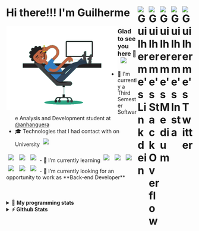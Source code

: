 <div align='left'><h1> Hi there!!! I'm Guilherme
  <a href="https://twitter.com/iamgrodrigues" target="_blank" rel="nofollow">
    <img align="right" alt="Guilherme's Twitter" width="30px" src="https://cdn.jsdelivr.net/npm/simple-icons@v3/icons/twitter.svg" />
  </a>
    <a href="https://www.instagram.com/iamgrodrigues" target="_blank" rel="nofollow">
    <img align="right" alt="Guilherme's Insta" width="30px" src="https://cdn.jsdelivr.net/npm/simple-icons@v3/icons/instagram.svg" />
  </a>
		<a href="https://medium.com/@iamgrodrigues" target="_blank" rel="nofollow">
		<img align="right" alt="Guilherme's Medium" width="30px" src="https://cdn.jsdelivr.net/npm/simple-icons@v3/icons/medium.svg" />
  </a>
  <a href="https://stackoverflow.com/users/14347023/iamgrodrigues" target="_blank" rel="nofollow">
    <img align="right" alt="Guilherme's StackOverflow" width="30px" src="https://cdn.jsdelivr.net/npm/simple-icons@3.0.1/icons/stackoverflow.svg" />
  </a>
	<a href="https://www.linkedin.com/in/iamgrodrigues" target="_blank" rel="nofollow">
    <img align="right" alt="Guilherme's Linkdein" width="30px" src="https://cdn.jsdelivr.net/npm/simple-icons@v3/icons/linkedin.svg" />
  </a>
</h1>
</div>

<img src='https://github.com/iamgrodrigues/iamgrodrigues/blob/master/Assets/dev.gif' width="300px" align='left'>

### Glad to see you here 👋 &nbsp; ![](https://visitor-badge.glitch.me/badge?page_id=iamgrodrigues.iamgrodrigues&style=flat-square&color=0088cc)
- :school: I'm currently a Third Semester Software Analysis and Development student at <a href="https://www.anhanguera.com/">@anhanguera </a>
- 🎓 Technologies that I had contact with on University	<img width="30px" style="padding:5px" src="https://www.vectorlogo.zone/logos/python/python-icon.svg"/>
<img width="30px" style="padding:5px" src="https://www.vectorlogo.zone/logos/mysql/mysql-icon.svg"/>
<img width="30px" style="padding:5px" src="https://cdn.jsdelivr.net/npm/simple-icons@v3/icons/c.svg"/>
<img width="30px" style="padding:5px" src="https://www.vectorlogo.zone/logos/java/java-icon.svg"/>
- 🌱 I’m currently learning <img width="30px" style="padding:5px" src="https://www.vectorlogo.zone/logos/java/java-icon.svg"/>
<img width="30px" style="padding:5px" src="https://www.vectorlogo.zone/logos/springio/springio-icon.svg"/>
<img width="30px" style="padding:5px" src="https://www.vectorlogo.zone/logos/angular/angular-icon.svg"/>
	<img width="30px" style="padding:5px" src="https://www.vectorlogo.zone/logos/linux/linux-icon.svg"/>
	<img width="30px" style="padding:5px" src="https://www.vectorlogo.zone/logos/docker/docker-icon.svg"/>
	<img width="30px" style="padding:5px" src="https://www.vectorlogo.zone/logos/postgresql/postgresql-icon.svg"/>
- 🔭 I’m currently looking for an opportunity to work as **Back-end Developer**

<br />
<br />
<br />
<br />

<details> 
 <summary>🤖 <b>My programming stats</b></summary>
<br>
  
<!--START_SECTION:waka-->
![Lines of code](https://img.shields.io/badge/From%20Hello%20World%20I%27ve%20Written-6964%20lines%20of%20code-blue)

**🐱 My Github Data** 

> 🏆 73 Contributions in the Year 2021
 > 
> 📦 10.8 kB Used in Github's Storage 
 > 
> 💼 Opted to Hire
 > 
> 📜 8 Public Repositories 
 > 
> 🔑 0 Private Repositories  
 > 
**I'm an Early 🐤** 

```text
🌞 Morning    43 commits     █████░░░░░░░░░░░░░░░░░░░░   19.82% 
🌆 Daytime    80 commits     █████████░░░░░░░░░░░░░░░░   36.87% 
🌃 Evening    54 commits     ██████░░░░░░░░░░░░░░░░░░░   24.88% 
🌙 Night      40 commits     ████░░░░░░░░░░░░░░░░░░░░░   18.43%

```


📊 **This Week I Spent My Time On** 

```text
⌚︎ Time Zone: America/Sao_Paulo

💬 Programming Languages: 
Java                     15 hrs 51 mins      ███████████░░░░░░░░░░░░░░   44.15% 
Other                    6 hrs 17 mins       ████░░░░░░░░░░░░░░░░░░░░░   17.51% 
Markdown                 4 hrs 11 mins       ███░░░░░░░░░░░░░░░░░░░░░░   11.66% 
Bash                     3 hrs 30 mins       ██░░░░░░░░░░░░░░░░░░░░░░░   9.77% 
Git                      2 hrs 27 mins       █░░░░░░░░░░░░░░░░░░░░░░░░   6.87%

🔥 Editors: 
IntelliJ                 18 hrs 58 mins      █████████████░░░░░░░░░░░░   52.84% 
Bash                     12 hrs 20 mins      ████████░░░░░░░░░░░░░░░░░   34.39% 
VS Code                  4 hrs 18 mins       ███░░░░░░░░░░░░░░░░░░░░░░   12.01% 
Vim                      16 mins             ░░░░░░░░░░░░░░░░░░░░░░░░░   0.75%

🐱‍💻 Projects: 
PeopleManager-API        14 hrs 31 mins      ██████████░░░░░░░░░░░░░░░   40.47% 
JavaDeveloper-Bootcamp   14 hrs 21 mins      ██████████░░░░░░░░░░░░░░░   40.01% 
Terminal                 2 hrs 41 mins       ██░░░░░░░░░░░░░░░░░░░░░░░   7.52% 
docker101                2 hrs 22 mins       █░░░░░░░░░░░░░░░░░░░░░░░░   6.61% 
CitiesBrazil-API         1 hr 26 mins        █░░░░░░░░░░░░░░░░░░░░░░░░   4.04%

💻 Operating System: 
Linux                    35 hrs 54 mins      █████████████████████████   100.0%

```

**I Mostly Code in Java** 

```text
Java                     4 repos             ██████████████░░░░░░░░░░░   57.14% 
JavaScript               1 repo              ███░░░░░░░░░░░░░░░░░░░░░░   14.29% 
CSS                      1 repo              ███░░░░░░░░░░░░░░░░░░░░░░   14.29% 
Python                   1 repo              ███░░░░░░░░░░░░░░░░░░░░░░   14.29%

```



<!--END_SECTION:waka-->

</details>

<details>	
  <summary><b>⚡ Github Stats</b></summary>

<div>
	<img height="180em" src="https://github-readme-stats.vercel.app/api?username=iamgrodrigues&show_icons=true&hide_border=true" />
	<img height="180em" src="https://github-readme-stats.vercel.app/api/top-langs/?username=iamgrodrigues&exclude_repo=KNN-Image-Classification&show_icons=true&hide_border=true&layout=compact&langs_count=8"/>
</div>
</details>

